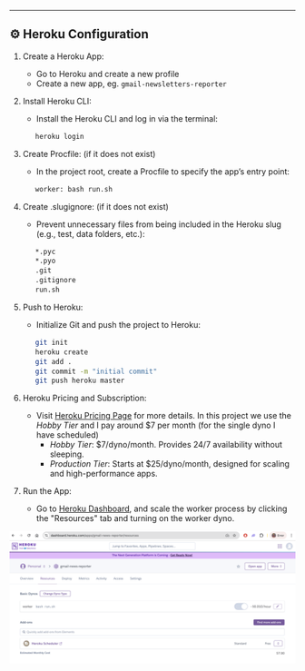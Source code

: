 
---
## ⚙️ **Heroku Configuration**
1. Create a Heroku App:
   - Go to Heroku and create a new profile
   - Create a new app, eg. `gmail-newsletters-reporter`

2. Install Heroku CLI:
   - Install the Heroku CLI and log in via the terminal:
   ```bash
      heroku login
   ```

3. Create Procfile: (if it does not exist)
   - In the project root, create a Procfile to specify the app’s entry point:

   ```bash
      worker: bash run.sh
   ```

4. Create .slugignore: (if it does not exist)
   - Prevent unnecessary files from being included in the Heroku slug (e.g., test, data folders, etc.):
   ```bash
      *.pyc
      *.pyo
      .git
      .gitignore
      run.sh
   ```

5. Push to Heroku:
   - Initialize Git and push the project to Heroku:
   ```bash
      git init
      heroku create
      git add .
      git commit -m "initial commit"
      git push heroku master
   ```

6. Heroku Pricing and Subscription:
   - Visit [Heroku Pricing Page](https://www.heroku.com/pricing) for more details. In this project we use the *Hobby Tier* and I pay around $7 per month (for the single dyno I have scheduled)
      - *Hobby Tier*: $7/dyno/month. Provides 24/7 availability without sleeping.
      - *Production Tier*: Starts at $25/dyno/month, designed for scaling and high-performance apps.

7. Run the App:
   - Go to [Heroku Dashboard](https://dashboard.heroku.com/apps/), and scale the worker process by clicking the "Resources" tab and turning on the worker dyno.



![Heroku Pricing](./storage/img/heroku_pricing.png)
